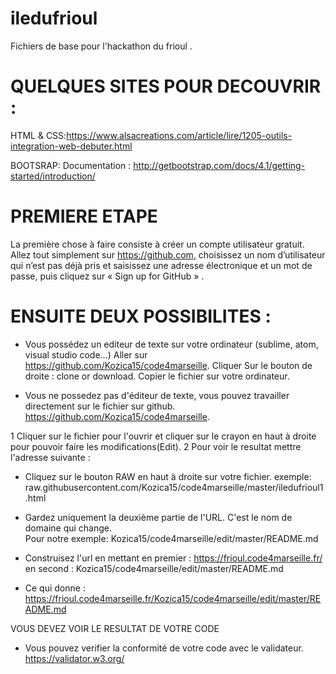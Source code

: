 # iledufrioul
Fichiers de base pour l'hackathon du frioul . 

# QUELQUES SITES POUR DECOUVRIR : 

HTML & CSS:https://www.alsacreations.com/article/lire/1205-outils-integration-web-debuter.html

BOOTSRAP: Documentation : http://getbootstrap.com/docs/4.1/getting-started/introduction/

# PREMIERE ETAPE
La première chose à faire consiste à créer un compte utilisateur gratuit. Allez tout simplement sur https://github.com, choisissez un nom d’utilisateur qui n’est pas déjà pris et saisissez une adresse électronique et un mot de passe, puis cliquez sur  « Sign up for GitHub » .


# ENSUITE DEUX POSSIBILITES : 

+ Vous possédez un editeur de texte sur votre ordinateur (sublime, atom, visual studio code...) Aller sur 
https://github.com/Kozica15/code4marseille. Cliquer  Sur le bouton de droite : clone or download. Copier le fichier sur votre ordinateur. 

+ Vous ne possedez pas d'éditeur de texte, vous pouvez travailler directement sur le fichier sur github.
https://github.com/Kozica15/code4marseille. 

1 Cliquer sur le fichier pour l'ouvrir et cliquer sur le crayon en haut à droite pour pouvoir faire les modifications(Edit). 
2 Pour voir  le resultat mettre l'adresse suivante : 
+ Cliquez sur le bouton RAW en haut à droite sur votre fichier.
  exemple: raw.githubusercontent.com/Kozica15/code4marseille/master/iledufrioul1.html
  
+ Gardez uniquement la deuxième partie de l'URL. C'est le nom de domaine qui change.  
Pour notre exemple: Kozica15/code4marseille/edit/master/README.md
+ Construisez l'url en mettant en premier : https://frioul.code4marseille.fr/
en second : Kozica15/code4marseille/edit/master/README.md

+ Ce qui donne :  https://frioul.code4marseille.fr/Kozica15/code4marseille/edit/master/README.md

VOUS DEVEZ VOIR LE RESULTAT DE VOTRE CODE 

+ Vous pouvez verifier la conformité de votre  code avec le validateur.
https://validator.w3.org/
